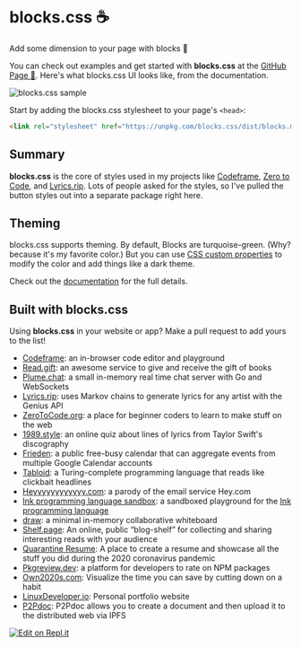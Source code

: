 # blocks.css ☕️

Add some dimension to your page with blocks 🚀

You can check out examples and get started with **blocks.css** at the [GitHub Page 📖](https://thesephist.github.io/blocks.css/). Here's what blocks.css UI looks like, from the documentation.

![blocks.css sample](sample.jpg)

Start by adding the blocks.css stylesheet to your page's `<head>`:

```html
<link rel="stylesheet" href="https://unpkg.com/blocks.css/dist/blocks.min.css" />
```

## Summary

**blocks.css** is the core of styles used in my projects like [Codeframe](https://beta.codeframe.co), [Zero to Code](https://zerotocode.org), and [Lyrics.rip](https://genius.com/a/a-teen-programmer-built-a-tool-called-lyrics-rip-to-generate-fake-lyrics-for-your-favorite-artists). Lots of people asked for the styles, so I've pulled the button styles out into a separate package right here.

## Theming

blocks.css supports theming. By default, Blocks are turquoise-green. (Why? because it's my favorite color.) But you can use [CSS custom properties](https://developer.mozilla.org/en-US/docs/Web/CSS/--*) to modify the color and add things like a dark theme.

Check out the [documentation](https://thesephist.github.io/blocks.css/) for the full details.

## Built with blocks.css

Using **blocks.css** in your website or app? Make a pull request to add yours to the list!

- [Codeframe](https://codeframe.co): an in-browser code editor and playground
- [Read.gift](https://read.gift): an awesome service to give and receive the gift of books
- [Plume.chat](https://plume.chat): a small in-memory real time chat server with Go and WebSockets
- [Lyrics.rip](https://lyrics.rip): uses Markov chains to generate lyrics for any artist with the Genius API
- [ZeroToCode.org](https://zerotocode.org): a place for beginner coders to learn to make stuff on the web
- [1989.style](https://1989.style/): an online quiz about lines of lyrics from Taylor Swift's discography
- [Frieden](https://github.com/thesephist/frieden): a public free-busy calendar that can aggregate events from multiple Google Calendar accounts
- [Tabloid](https://tabloid.thesephist.vercel.app/): a Turing-complete programming language that reads like clickbait headlines
- [Heyyyyyyyyyyyy.com](https://heyyyyyyyyyyyy.com/): a parody of the email service Hey.com
- [Ink programming language sandbox](https://linus.zone/eval): a sandboxed playground for the [Ink programming language](https://github.com/thesephist/ink)
- [draw](https://github.com/thesephist/draw): a minimal in-memory collaborative whiteboard
- [Shelf.page](https://github.com/thesephist/shelf.page): An online, public “blog-shelf” for collecting and sharing interesting reads with your audience
- [Quarantine Resume](https://www.quarantineresu.me): A place to create a resume and showcase all the stuff you did during the 2020 coronavirus pandemic
- [Pkgreview.dev](https://pkgreview.dev): a platform for developers to rate on NPM packages
- [Own2020s.com](https://own2020s.com): Visualize the time you can save by cutting down on a habit
- [LinuxDeveloper.io](https://linuxdeveloper.io): Personal portfolio website
- [P2Pdoc](https://p2pdoc.glitch.me/): P2Pdoc allows you to create a document and then upload it to the distributed web via IPFS

[![Edit on Repl.it](https://repl-badge.jajoosam.repl.co/edit.png)](https://repl.it/github/https://github.com/thesephist/blocks.css?lang=html&ref=button)
